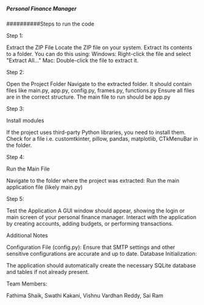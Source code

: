 ##### Personal Finance Manager

##########Steps to run the code

Step 1: 

Extract the ZIP File
Locate the ZIP file on your system.
Extract its contents to a folder. You can do this using:
Windows: Right-click the file and select "Extract All..."
Mac: Double-click the file to extract it.

Step 2: 

Open the Project Folder
Navigate to the extracted folder. It should contain files like main.py, app.py, config.py, frames.py, functions.py
Ensure all files are in the correct structure. The main file to run should be app.py

Step 3: 

Install modules

If the project uses third-party Python libraries, you need to install them. 
Check for a file 
i.e. customtkinter, pillow, pandas, matplotlib, CTkMenuBar in the folder. 


Step 4: 

Run the Main File

Navigate to the folder where the project was extracted:
Run the main application file (likely main.py) 

Step 5: 

Test the Application
A GUI window should appear, showing the login or main screen of your personal finance manager.
Interact with the application by creating accounts, adding budgets, or performing transactions.




Additional Notes

Configuration File (config.py):
Ensure that SMTP settings and other sensitive configurations are accurate and up to date.
Database Initialization:

The application should automatically create the necessary SQLite database and tables if not already present.



Team Members:

Fathima Shaik,
Swathi Kakani,
Vishnu Vardhan Reddy,
Sai Ram



